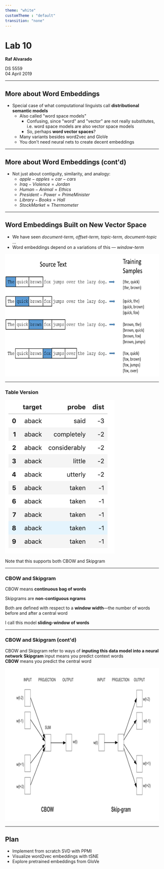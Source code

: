 ```yaml
---
theme: "white"
customTheme : "default"
transition: "none"
---
```


# Lab 10

**Raf Alvarado**

DS 5559  
04 April 2019

---

## More about Word Embeddings

* Special case of what computational linguists call **distributional semantic models**
  * Also called  "word space models"
    * Confusing, since "word" and "vector" are not really substitutes, i.e. word space models are also vector space models
    * So, perhaps **word vector spaces**?
  * Many variants besides word2vec and GloVe
  * You don't need neural nets to create decent embeddings

---

## More about Word Embeddings  (cont'd)

* Not just about contiguity, similarity, and analogy:
  * $apple - apples = car - cars$
  * $Iraq - Violence = Jordan$
  * $Human - Animal = Ethics$
  * $President - Power = Prime Minister$
  * $Library - Books = Hall$
  * $Stock Market ≈ Thermometer$

---

## Word Embeddings Built on New Vector Space

* We have seen *document-term, offset-term, topic-term,  document-topic* ...
* Word embeddings depend on a variations of this &mdash; *window-term*

<img src="images/word-window.png" height="400" />

---

### Table Version

<img src="images/word-window-as-table.png" height="500"/>

Note that this supports both CBOW and Skipgram

---

### CBOW and Skipgram

CBOW means **continuous bag of words**

Skipgrams are **non-contiguous ngrams**

Both are defined with respect to a **window width**&mdash;the number of words before and after a central word

I call this model **sliding-window of words**


---

### CBOW and Skipgram (cont'd)

CBOW and Skipgram refer to ways of **inputing this data model into a neural network**
**Skipgram** input means you predict context words  
**CBOW** means you predict the central word

<img src="images/cbwo-and-skipgram.png" height="500"/>

---

## Plan

* Implement from scratch SVD with PPMI
* Visualize word2vec embeddings with tSNE
* Explore pretrained embeddings from GloVe
